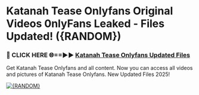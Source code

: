 # Katanah Tease Onlyfans Original Videos 0nlyFans Leaked - Files Updated! ({RANDOM})

<h3>🔴 CLICK HERE 🌐==►► <a href="https://betterlinks.top/A2PfLJ" rel="nofollow">Katanah Tease Onlyfans Updated Files</a></h3>

Get Katanah Tease Onlyfans and all content. Now you can access all videos and pictures of Katanah Tease Onlyfans. New Updated Files 2025!

[![{RANDOM}](https://i.imgur.com/ppqm5kG.gif)](https://betterlinks.top/A2PfLJ)